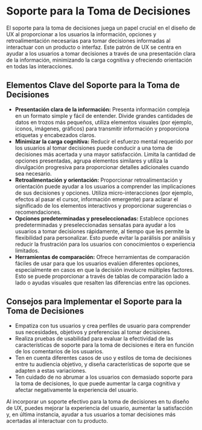 # Soporte para la Toma de Decisiones

El soporte para la toma de decisiones juega un papel crucial en el diseño de UX al proporcionar a los usuarios la información, opciones y retroalimentación necesarias para tomar decisiones informadas al interactuar con un producto o interfaz. Este patrón de UX se centra en ayudar a los usuarios a tomar decisiones a través de una presentación clara de la información, minimizando la carga cognitiva y ofreciendo orientación en todas las interacciones.

## Elementos Clave del Soporte para la Toma de Decisiones

- **Presentación clara de la información:** Presenta información compleja en un formato simple y fácil de entender. Divide grandes cantidades de datos en trozos más pequeños, utiliza elementos visuales (por ejemplo, iconos, imágenes, gráficos) para transmitir información y proporciona etiquetas y encabezados claros.
- **Minimizar la carga cognitiva:** Reducir el esfuerzo mental requerido por los usuarios al tomar decisiones puede conducir a una toma de decisiones más acertada y una mayor satisfacción. Limita la cantidad de opciones presentadas, agrupa elementos similares y utiliza la divulgación progresiva para proporcionar detalles adicionales cuando sea necesario.
- **Retroalimentación y orientación:** Proporcionar retroalimentación y orientación puede ayudar a los usuarios a comprender las implicaciones de sus decisiones y opciones. Utiliza micro-interacciones (por ejemplo, efectos al pasar el cursor, información emergente) para aclarar el significado de los elementos interactivos y proporcionar sugerencias o recomendaciones.
- **Opciones predeterminadas y preseleccionadas:** Establece opciones predeterminadas y preseleccionadas sensatas para ayudar a los usuarios a tomar decisiones rápidamente, al tiempo que les permite la flexibilidad para personalizar. Esto puede evitar la parálisis por análisis y reducir la frustración para los usuarios con conocimientos o experiencia limitados.
- **Herramientas de comparación:** Ofrece herramientas de comparación fáciles de usar para que los usuarios evalúen diferentes opciones, especialmente en casos en que la decisión involucre múltiples factores. Esto se puede proporcionar a través de tablas de comparación lado a lado o ayudas visuales que resalten las diferencias entre las opciones.

## Consejos para Implementar el Soporte para la Toma de Decisiones

- Empatiza con tus usuarios y crea perfiles de usuario para comprender sus necesidades, objetivos y preferencias al tomar decisiones.
- Realiza pruebas de usabilidad para evaluar la efectividad de las características de soporte para la toma de decisiones e itera en función de los comentarios de los usuarios.
- Ten en cuenta diferentes casos de uso y estilos de toma de decisiones entre tu audiencia objetivo, y diseña características de soporte que se adapten a estas variaciones.
- Ten cuidado de no abrumar a los usuarios con demasiado soporte para la toma de decisiones, lo que puede aumentar la carga cognitiva y afectar negativamente la experiencia del usuario.

Al incorporar un soporte efectivo para la toma de decisiones en tu diseño de UX, puedes mejorar la experiencia del usuario, aumentar la satisfacción y, en última instancia, ayudar a tus usuarios a tomar decisiones más acertadas al interactuar con tu producto.
